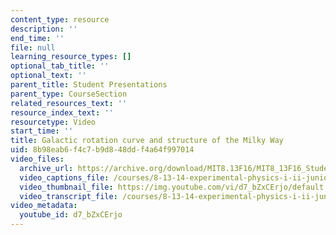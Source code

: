 ```yaml
---
content_type: resource
description: ''
end_time: ''
file: null
learning_resource_types: []
optional_tab_title: ''
optional_text: ''
parent_title: Student Presentations
parent_type: CourseSection
related_resources_text: ''
resource_index_text: ''
resourcetype: Video
start_time: ''
title: Galactic rotation curve and structure of the Milky Way
uid: 8b98eab6-f4c7-b9d8-48dd-f4a64f997014
video_files:
  archive_url: https://archive.org/download/MIT8.13F16/MIT8_13F16_StudentPresentations_3_300k.mp4
  video_captions_file: /courses/8-13-14-experimental-physics-i-ii-junior-lab-fall-2016-spring-2017/42db2efc1c785967ad6a59eb71fa468e_d7_bZxCErjo.vtt
  video_thumbnail_file: https://img.youtube.com/vi/d7_bZxCErjo/default.jpg
  video_transcript_file: /courses/8-13-14-experimental-physics-i-ii-junior-lab-fall-2016-spring-2017/c332e905b82acace13d86a01a22021ef_d7_bZxCErjo.pdf
video_metadata:
  youtube_id: d7_bZxCErjo
---
```


